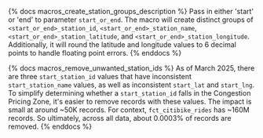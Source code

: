 {% docs macros_create_station_groups_description %}
Pass in either 'start' or 'end' to parameter `start_or_end`. The macro will create distinct groups of `<start_or_end>_station_id`, `<start_or_end>_station_name`, `<start_or_end>_station_latitude`, and `<start_or_end>_station_longitude`.  Additionally, it will round the latitude and longitude values to 6 decimal points to handle floating point errors. 
{% enddocs %}

{% docs macros_remove_unwanted_station_ids %}
As of March 2025, there are three `start_station_id` values that have inconsistent `start_station_name` values, as well as inconsistent `start_lat` and `start_lng`. To simplify determining whether a `start_station_id` falls in the Congestion Pricing Zone, it's easier to remove records with these values. The impact is small at around ~50K records. For context, `fct_citibike_rides` has ~160M records. So ultimately, across all data, about 0.0003% of records are removed.
{% enddocs %}
